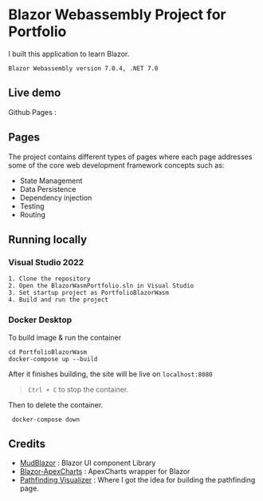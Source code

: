 # Blazor Webassembly Project for Portfolio

I built this application to learn Blazor.

`Blazor Webassembly version 7.0.4, .NET 7.0`

## Live demo

Github Pages :

## Pages

The project contains different types of pages where each page addresses some of the core web development framework concepts such as:
- State Management 
- Data Persistence 
- Dependency injection
- Testing
- Routing

## Running locally

### Visual Studio 2022

```
1. Clone the repository 
2. Open the BlazorWasmPortfolio.sln in Visual Studio
3. Set startup project as PortfolioBlazorWasm
4. Build and run the project
```

### Docker Desktop

To build image & run the container
  
```shell
cd PortfolioBlazorWasm
docker-compose up --build
```
After it finishes building, the site will be live on `localhost:8080`


>`Ctrl + C` to stop the container.

Then to delete the container.
```shell
 docker-compose down
```

## Credits

- [MudBlazor](https://github.com/MudBlazor/MudBlazor/) : Blazor UI component Library
- [Blazor-ApexCharts](https://github.com/apexcharts/Blazor-ApexCharts) : ApexCharts wrapper for Blazor
- [Pathfinding Visualizer](https://github.com/clementmihailescu/Pathfinding-Visualizer) : Where I got the idea for building the pathfinding page.
